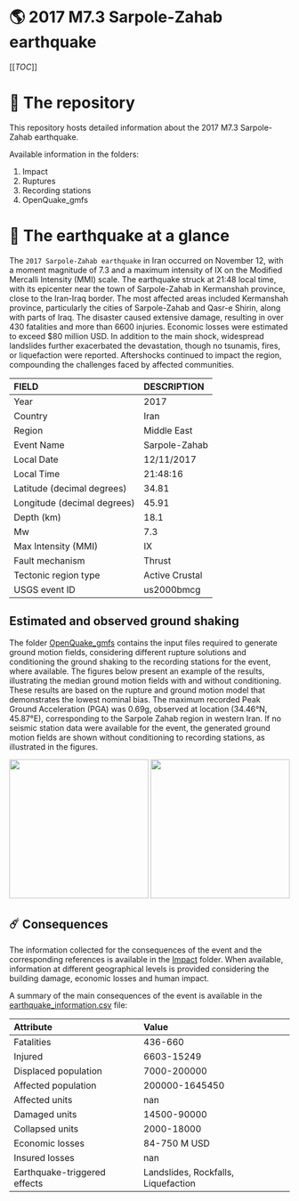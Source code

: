 # 🌎 2017 M7.3 Sarpole-Zahab earthquake
[[_TOC_]]

# 📂 The repository

This repository hosts detailed information about the 2017 M7.3 Sarpole-Zahab earthquake.

Available information in the folders:

1. Impact
2. Ruptures
3. Recording stations
4. OpenQuake_gmfs


# 🚀 The earthquake at a glance 

The `2017 Sarpole-Zahab earthquake` in Iran occurred on November 12, with a moment magnitude of 7.3 and a maximum intensity of IX on the Modified Mercalli Intensity (MMI) scale. The earthquake struck at 21:48 local time, with its epicenter near the town of Sarpole-Zahab in Kermanshah province, close to the Iran-Iraq border. The most affected areas included Kermanshah province, particularly the cities of Sarpole-Zahab and Qasr-e Shirin, along with parts of Iraq. The disaster caused extensive damage, resulting in over 430 fatalities and more than 6600 injuries. Economic losses were estimated to exceed $80 million USD. In addition to the main shock, widespread landslides further exacerbated the devastation, though no tsunamis, fires, or liquefaction were reported. Aftershocks continued to impact the region, compounding the challenges faced by affected communities.

| FIELD | DESCRIPTION |
|:-------|:-------------|
| Year | 2017 |
| Country | Iran |
| Region | Middle East |
| Event Name | Sarpole-Zahab |
| Local Date | 12/11/2017 |
| Local Time | 21:48:16 |
| Latitude (decimal degrees) | 34.81 |
| Longitude (decimal degrees) | 45.91 |
| Depth (km) | 18.1 |
| Mw | 7.3 |
| Max Intensity (MMI) | IX |
| Fault mechanism | Thrust |
| Tectonic region type | Active Crustal |
| USGS event ID | us2000bmcg |

## Estimated and observed ground shaking

The folder [OpenQuake_gmfs](./OpenQuake_gmfs/) contains the input files required to generate ground motion fields, considering different rupture solutions and conditioning the ground shaking to the recording stations for the event, where available. The figures below present an example of the results, illustrating the median ground motion fields with and without conditioning. These results are based on the rupture and ground motion model that demonstrates the lowest nominal bias. The maximum recorded Peak Ground Acceleration (PGA) was 0.69g, observed at location (34.46°N, 45.87°E), corresponding to the Sarpole Zahab region in western Iran. If no seismic station data were available for the event, the generated ground motion fields are shown without conditioning to recording stations, as illustrated in the figures.

<img src="./4_OpenQuake_gmfs/median_gmf_stations_none.png" height="250">
<img src="./4_OpenQuake_gmfs/median_gmf_stations_seismic.png" height="250">

## ☄️ Consequences

The information collected for the consequences of the event and the corresponding references is available in the [Impact](./Impact) folder. When available, information at different geographical levels is provided considering the building damage, economic losses and human impact.

A summary of the main consequences of the event is available in the [earthquake_information.csv](./earthquake_information.csv) file:

| Attribute | Value |
|:-------|:-------------|
| Fatalities | 436-660 |
| Injured | 6603-15249 |
| Displaced population | 7000-200000 |
| Affected population | 200000-1645450 |
| Affected units | nan |
| Damaged units | 14500-90000  |
| Collapsed units | 2000-18000  |
| Economic losses | 84-750 M USD |
| Insured losses | nan |
| Earthquake-triggered effects | Landslides, Rockfalls, Liquefaction |